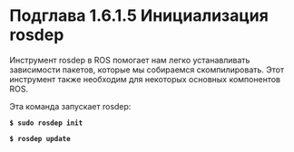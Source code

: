 # Подглава 1.6.1.5 Инициализация rosdep

Инструмент rosdep в ROS помогает нам легко устанавливать зависимости пакетов, которые мы собираемся скомпилировать. Этот инструмент также необходим для некоторых основных компонентов ROS.  


Эта команда запускает rosdep:

**`$ sudo rosdep init`**

**`$ rosdep update`**

